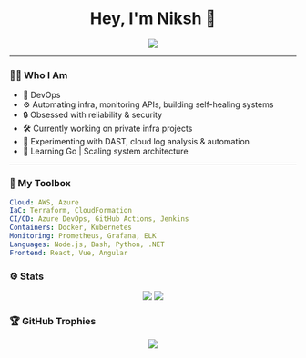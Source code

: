<h1 align="center">Hey, I'm Niksh 👋</h1>

<div align="center">
  <img src="https://readme-typing-svg.herokuapp.com?color=58A6FF&center=true&vCenter=true&lines=DevOps+Engineer;Cloud+Infra+Automation;Software+Developer;Security+Focused+Builder" />
</div>


---

### 👨‍💻 Who I Am

- 🚀 DevOps
- ⚙️ Automating infra, monitoring APIs, building self-healing systems
- 🔒 Obsessed with reliability & security
- 🛠️ Currently working on private infra projects
- 🧪 Experimenting with DAST, cloud log analysis & automation
- 🧠 Learning Go | Scaling system architecture

---

### 🔧 My Toolbox

```yaml
Cloud: AWS, Azure
IaC: Terraform, CloudFormation
CI/CD: Azure DevOps, GitHub Actions, Jenkins
Containers: Docker, Kubernetes
Monitoring: Prometheus, Grafana, ELK
Languages: Node.js, Bash, Python, .NET
Frontend: React, Vue, Angular
```

### ⚙️ Stats

<p align="center">
  <img src="https://github-readme-stats.vercel.app/api?username=niksh2511&show_icons=true&theme=tokyonight" />
  <img src="https://github-readme-streak-stats.herokuapp.com?user=niksh2511&theme=tokyonight&hide_border=true" />
</p>

### 🏆 GitHub Trophies

<p align="center">
  <img src="https://github-profile-trophy.vercel.app/?username=niksh2511&theme=tokyonight" />
</p>






